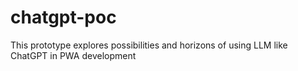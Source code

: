 # chatgpt-poc
This prototype explores possibilities and horizons of using LLM like ChatGPT in PWA development
